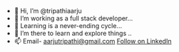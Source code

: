 - 👋 Hi, I’m @tripathiaarju
- 👀 I’m working as a full stack developer...
- 🌱 Learning is a never-ending cycle...
- 💞️ I’m there to learn and explore things ..
- 📫 Email- aarjutripathi@gmail.com 
<a class="libutton" href="https://www.linkedin.com/comm/mynetwork/discovery-see-all?usecase=PEOPLE_FOLLOWS&followMember=aarjutripathi" target="_blank">Follow on LinkedIn</a>
<!---
tripathiaarju/tripathiaarju is a ✨ special ✨ repository because its `README.md` (this file) appears on your GitHub profile.
You can click the Preview link to take a look at your changes.
--->
